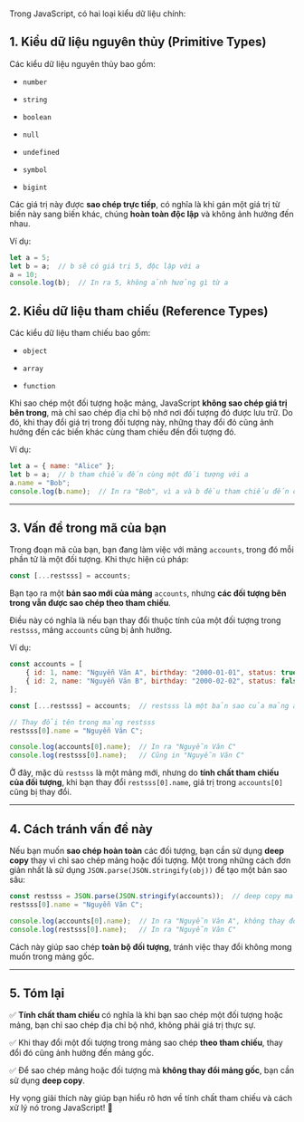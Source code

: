 <br>

Trong JavaScript, có hai loại kiểu dữ liệu chính:

## 1. Kiểu dữ liệu nguyên thủy (Primitive Types)

Các kiểu dữ liệu nguyên thủy bao gồm:

- `number`
    
- `string`
    
- `boolean`
    
- `null`
    
- `undefined`
    
- `symbol`
    
- `bigint`
    

Các giá trị này được **sao chép trực tiếp**, có nghĩa là khi gán một giá trị từ biến này sang biến khác, chúng **hoàn toàn độc lập** và không ảnh hưởng đến nhau.

Ví dụ:

```js
let a = 5;
let b = a;  // b sẽ có giá trị 5, độc lập với a
a = 10;
console.log(b);  // In ra 5, không ảnh hưởng gì từ a
```

## 2. Kiểu dữ liệu tham chiếu (Reference Types)

Các kiểu dữ liệu tham chiếu bao gồm:

- `object`
    
- `array`
    
- `function`
    

Khi sao chép một đối tượng hoặc mảng, JavaScript **không sao chép giá trị bên trong**, mà chỉ sao chép địa chỉ bộ nhớ nơi đối tượng đó được lưu trữ. Do đó, khi thay đổi giá trị trong đối tượng này, những thay đổi đó cũng ảnh hưởng đến các biến khác cùng tham chiếu đến đối tượng đó.

Ví dụ:

```js
let a = { name: "Alice" };
let b = a;  // b tham chiếu đến cùng một đối tượng với a
a.name = "Bob";
console.log(b.name);  // In ra "Bob", vì a và b đều tham chiếu đến cùng một đối tượng
```

---

## 3. Vấn đề trong mã của bạn

Trong đoạn mã của bạn, bạn đang làm việc với mảng `accounts`, trong đó mỗi phần tử là một đối tượng. Khi thực hiện cú pháp:

```js
const [...restsss] = accounts;
```

Bạn tạo ra một **bản sao mới của mảng** `accounts`, nhưng **các đối tượng bên trong vẫn được sao chép theo tham chiếu**.

Điều này có nghĩa là nếu bạn thay đổi thuộc tính của một đối tượng trong `restsss`, mảng `accounts` cũng bị ảnh hưởng.

Ví dụ:

```js
const accounts = [
    { id: 1, name: "Nguyễn Văn A", birthday: "2000-01-01", status: true },
    { id: 2, name: "Nguyễn Văn B", birthday: "2000-02-02", status: false }
];

const [...restsss] = accounts;  // restsss là một bản sao của mảng accounts

// Thay đổi tên trong mảng restsss
restsss[0].name = "Nguyễn Văn C";

console.log(accounts[0].name);  // In ra "Nguyễn Văn C"
console.log(restsss[0].name);   // Cũng in "Nguyễn Văn C"
```

Ở đây, mặc dù `restsss` là một mảng mới, nhưng do **tính chất tham chiếu của đối tượng**, khi bạn thay đổi `restsss[0].name`, giá trị trong `accounts[0]` cũng bị thay đổi.

---

## 4. Cách tránh vấn đề này

Nếu bạn muốn **sao chép hoàn toàn** các đối tượng, bạn cần sử dụng **deep copy** thay vì chỉ sao chép mảng hoặc đối tượng. Một trong những cách đơn giản nhất là sử dụng `JSON.parse(JSON.stringify(obj))` để tạo một bản sao sâu:

```js
const restsss = JSON.parse(JSON.stringify(accounts));  // deep copy mảng
restsss[0].name = "Nguyễn Văn C";

console.log(accounts[0].name);  // In ra "Nguyễn Văn A", không thay đổi
console.log(restsss[0].name);   // In ra "Nguyễn Văn C"
```

Cách này giúp sao chép **toàn bộ đối tượng**, tránh việc thay đổi không mong muốn trong mảng gốc.

---

## 5. Tóm lại

✅ **Tính chất tham chiếu** có nghĩa là khi bạn sao chép một đối tượng hoặc mảng, bạn chỉ sao chép địa chỉ bộ nhớ, không phải giá trị thực sự.

✅ Khi thay đổi một đối tượng trong mảng sao chép **theo tham chiếu**, thay đổi đó cũng ảnh hưởng đến mảng gốc.

✅ Để sao chép mảng hoặc đối tượng mà **không thay đổi mảng gốc**, bạn cần sử dụng **deep copy**.

Hy vọng giải thích này giúp bạn hiểu rõ hơn về tính chất tham chiếu và cách xử lý nó trong JavaScript! 🚀